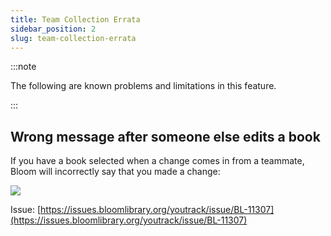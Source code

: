 ```yaml
---
title: Team Collection Errata
sidebar_position: 2
slug: team-collection-errata
---
```




:::note

The following are known problems and limitations in this feature.

:::


## Wrong message after someone else edits a book

If you have a book selected when a change comes in from a teammate, Bloom will incorrectly say that you made a change:

![](/notion_imgs/94431216.png)

Issue: [https://issues.bloomlibrary.org/youtrack/issue/BL-11307](https://issues.bloomlibrary.org/youtrack/issue/BL-11307)
